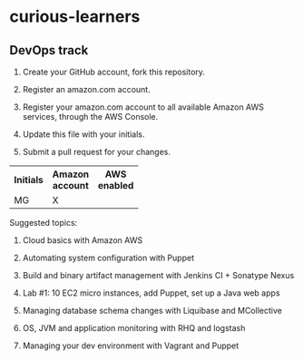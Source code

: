 curious-learners
================

DevOps track
------------

1. Create your GitHub account, fork this repository.

2. Register an amazon.com account.

3. Register your amazon.com account to all available Amazon AWS services,
through the AWS Console.

4. Update this file with your initials.

5. Submit a pull request for your changes.

<table>
  <tr>
    <th>Initials</th>
    <th>Amazon<br/>account</th>
    <th>AWS<br/>enabled</th>
  </tr>
  <tr>
    <td>MG</td>
    <td>X</td>
  </tr>
</table>

Suggested topics:

1. Cloud basics with Amazon AWS

2. Automating system configuration with Puppet

3. Build and binary artifact management with Jenkins CI + Sonatype Nexus

4. Lab #1: 10 EC2 micro instances, add Puppet, set up a Java web apps

5. Managing database schema changes with Liquibase and MCollective

6. OS, JVM and application monitoring with RHQ and logstash

7. Managing your dev environment with Vagrant and Puppet

